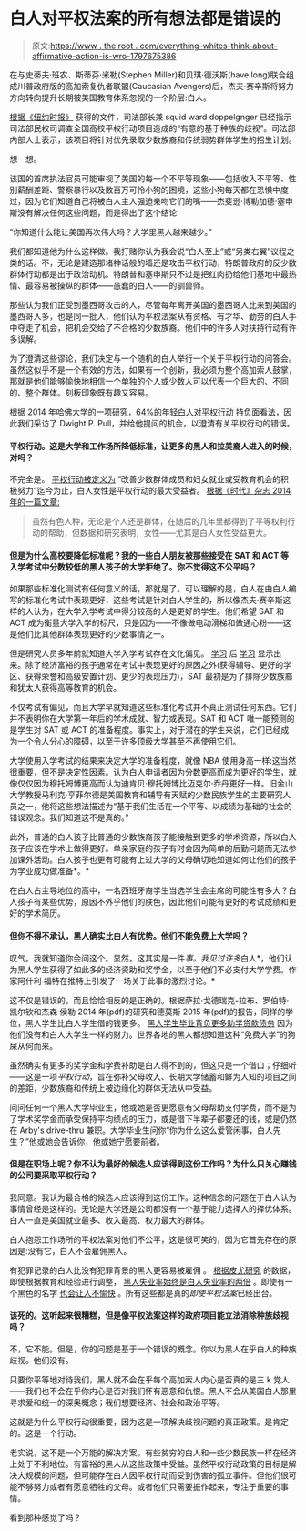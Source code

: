 # 白人对平权法案的所有想法都是错误的

> 原文:[https://www . the root . com/everything-whites-think-about-affirmative-action-is-wro-1797675386](https://www.theroot.com/everything-whites-think-about-affirmative-action-is-wro-1797675386)

在与史蒂夫·班农、斯蒂芬·米勒(Stephen Miller)和贝琪·德沃斯(have long)联合组成川普政府版的高加索复仇者联盟(Caucasian Avengers)后，杰夫·赛辛斯将努力方向转向提升长期被美国教育体系忽视的一个阶层:白人。

[根据《纽约时报》](https://www.nytimes.com/2017/08/01/us/politics/trump-affirmative-action-universities.html) 获得的文件，司法部长兼 squid ward doppelgnger 已经指示司法部民权司调查全国高校平权行动项目造成的“有意的基于种族的歧视”。司法部内部人士表示，该项目将针对优先录取少数族裔和传统弱势群体学生的招生计划。

想一想。

该国的首席执法官员可能审视了美国的每一个不平等现象——包括收入不平等、性别薪酬差距、警察暴行以及数百万可怜小狗的困境，这些小狗每天都在恐惧中度过，因为它们知道自己将被白人主人强迫亲吻它们的嘴——杰斐逊·博勒加德·塞申斯没有解决任何这些问题，而是得出了这个结论:

“你知道什么能让美国再次伟大吗？大学里黑人越来越少。”

我们都知道他为什么这样做。我打赌你认为我会说“白人至上”或“另类右翼”议程之类的话。不，无论是建造那堵神话般的墙还是攻击平权行动，特朗普政府的反少数群体行动都是出于政治动机。特朗普和塞申斯只不过是把红肉扔给他们基地中最热情、最容易被操纵的群体——愚蠢的白人——的驯兽师。

那些认为我们正受到墨西哥攻击的人，尽管每年离开美国的墨西哥人比来到美国的墨西哥人多，也是同一批人，他们认为平权法案从有资格、有才华、勤劳的白人手中夺走了机会，把机会交给了不合格的少数族裔。他们中的许多人对扶持行动有许多误解。

为了澄清这些谬论，我们决定与一个随机的白人举行一个关于平权行动的问答会。虽然这似乎不是一个有效的方法，如果有一个创新，我必须为整个高加索人鼓掌，那就是他们能够愉快地相信一个单独的个人或少数人可以代表一个巨大的、不同的、整个群体。刻板印象既有趣又容易。

根据 2014 年哈佛大学的一项研究，[64%的年轻白人对平权行动](https://dataverse.harvard.edu/dataset.xhtml?persistentId=doi%3A10.7910/DVN/XFXJVY) 持负面看法，因此我们采访了 Dwight P. Pull，并给他提问的机会，以澄清有关平权行动的错误。

#### 平权行动。这是大学和工作场所降低标准，让更多的黑人和拉美裔人进入的时候，对吗？

不完全是。 [平权行动被定义为](https://www.merriam-webster.com/dictionary/affirmative%20action) “改善少数群体成员和妇女就业或受教育机会的积极努力”迄今为止，白人女性是平权行动的最大受益者。 [根据《时代》杂志 2014 年的一篇文章:](http://ideas.time.com/2013/06/17/affirmative-action-has-helped-white-women-more-than-anyone/)

> 虽然有色人种，无论是个人还是群体，在随后的几年里都得到了平等权利行动的帮助，但数据和研究表明，女性——尤其是白人女性受益更大。

#### 但是为什么高校要降低标准呢？我的一些白人朋友被那些接受在 SAT 和 ACT 等入学考试中分数较低的黑人孩子的大学拒绝了。你不觉得这不公平吗？

如果那些标准化测试有任何意义的话，那就是了。可以理解的是，白人在由白人编写的标准化考试中表现更好，这些考试是针对白人学生的，所以像杰夫·赛辛斯这样的人认为，在大学入学考试中得分较高的人是更好的学生。他们希望 SAT 和 ACT 成为衡量大学入学的标尺，只是因为——不像做电动滑梯和做通心粉——这是他们比其他群体表现更好的少数事情之一。

但是研究人员多年前就知道大学入学考试存在文化偏见。 [学习](https://www.jstor.org/stable/41063903?seq=1#page_scan_tab_contents) 后 [学习](https://www.insidehighered.com/news/2010/06/21/sat) 显示出来。除了经济富裕的孩子通常在考试中表现更好的原因之外(获得辅导、更好的学区、获得荣誉和高级安置计划、更少的表现压力)，SAT 最初是为了排除少数族裔和犹太人获得高等教育的机会。

不仅考试有偏见，而且大学早就知道这些标准化考试并不真正测试任何东西。它们并不表明你在大学第一年后的学术成就、智力或表现。SAT 和 ACT 唯一能预测的是学生对 SAT 或 ACT 的准备程度。事实上，对于潜在的学生来说，它们已经成为一个令人分心的障碍，以至于许多顶级大学甚至不再使用它们。

大学使用入学考试的结果来决定大学的准备程度，就像 NBA 使用身高一样:这当然很重要，但不是决定性因素。认为白人申请者因为分数更高而成为更好的学生，就像仅仅因为穆托姆博更高而认为迪肯贝·穆托姆博比迈克尔·乔丹更好一样。旧金山大学教授马利克·亨菲尔德是美国教育和辅导有天赋的少数民族学生的主要研究人员之一，他将这些想法描述为“基于我们生活在一个平等、以成绩为基础的社会的错误观念。我们知道这不是真的。”

此外，普通的白人孩子比普通的少数族裔孩子能接触到更多的学术资源，所以白人孩子应该在学术上做得更好。单亲家庭的孩子有时会因为简单的后勤问题而无法参加课外活动。白人孩子也更有可能有上过大学的父母确切地知道如何让他们的孩子为学业成功做准备*。*

在白人占主导地位的高中，一名西班牙裔学生当选学生会主席的可能性有多大？白人孩子有某些优势，原因不外乎他们的肤色，因此他们可能有更好的考试成绩和更好的学术简历。

#### 但你不得不承认，黑人确实比白人有优势。他们不能免费上大学吗？

叹气。我就知道你会问这个。显然，这其实是一件*事。我见过许多*白人*，他们认为黑人学生获得了如此多的经济资助和奖学金，以至于他们不必支付大学学费。作家阿什利·福特在推特上引发了一场关于此事的激烈讨论。*

这不仅是错误的，而且恰恰相反的是正确的。根据萨拉·戈德瑞克-拉布、罗伯特·凯尔钦和杰森·侯勒 2014 年(pdf)的研究和德莫斯 2015 年(pdf)的报告，同样的学位，黑人学生比白人学生借的钱更多。 [黑人学生毕业背负更多助学贷款债务](https://www.brookings.edu/research/black-white-disparity-in-student-loan-debt-more-than-triples-after-graduation/) 因为他们没有和白人大学生一样的财力。世界各地的黑人都想知道这种“免费大学”的狗屎从何而来。

虽然确实有更多的奖学金和学费补助是白人得不到的，但这只是一个借口；仔细听——这是一项*平权行动*，旨在弥补父母收入、长期大学储蓄和鲜为人知的项目之间的差距，少数族裔和传统上被边缘化的群体无法从中受益。

问问任何一个黑人大学毕业生，他或她是否更愿意有父母帮助支付学费，而不是为了学术奖学金而承受保持平均绩点的压力，或是借下半辈子都要还的钱，或是仍然在 Arby's drive-thru 兼职。大学毕业生问你“你为什么这么爱管闲事，白人先生？”他或她会告诉你，他或她宁愿要前者。

#### 但是在职场上呢？你不认为最好的候选人应该得到这份工作吗？为什么只关心赚钱的公司要采取平权行动？

我同意。我认为最合格的候选人应该得到这份工作。这种信念的问题在于白人认为事情曾经是这样的。无论是大学还是公司都没有一个基于能力选择人的择优体系。白人一直是美国就业最多、收入最高、权力最大的群体。

白人抱怨工作场所的平权法案对他们不公平，这是很可笑的，因为它首先存在的原因是:没有它，白人不会雇佣黑人。

有犯罪记录的白人比没有犯罪背景的黑人更容易被雇佣 。 [根据皮尤研究](http://www.pewresearch.org/fact-tank/2013/08/21/through-good-times-and-bad-black-unemployment-is-consistently-double-that-of-whites/) 的数据，即使根据教育和经验进行调整， [黑人失业率始终是白人失业率的两倍](http://www.pewresearch.org/fact-tank/2013/08/21/through-good-times-and-bad-black-unemployment-is-consistently-double-that-of-whites/) 。即使有一个黑色的名字 [也会让人不愉快](http://www.chicagotribune.com/business/ct-bias-hiring-0504-biz-20160503-story.html) 。所有这些都是真的*即使平权法案*已经出台。

#### 该死的。这听起来很糟糕，但是像平权法案这样的政府项目能立法消除种族歧视吗？

不，它不能。但是，你的问题是基于一个错误的概念。你以为黑人在乎白人的种族歧视。他们没有。

只要你平等地对待我们，黑人就不会在乎每个高加索人内心是否真的是三 k 党人——我们也不会在乎你内心是否对我们怀有恶意和仇恨。黑人不会从美国白人那里寻求爱和统一的深奥概念；我们想要经济、社会和政治平等。

这就是为什么平权行动很重要，因为这是一项解决歧视问题的真正政策。是肯定的。这是一个行动。

老实说，这不是一个万能的解决方案。有些贫穷的白人和一些少数民族一样在经济上处于不利地位。有富裕的黑人从这些政策中受益。虽然平权行动政策的目标是解决大规模的问题，但可能存在白人因平权行动而受到伤害的孤立事件。但他们很可能不够努力或者有愿意牺牲的父母。或者他们只需要振作起来，专注于重要的事情。

看到那种感觉了吗？